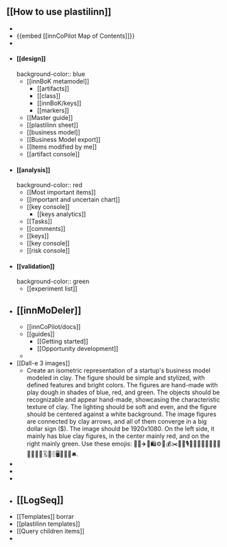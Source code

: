 ## [[How to use plastilinn]]
-
- {{embed [[innCoPilot Map of Contents]]}}
-
- #### [[design]]
  background-color:: blue
	- [[innBoK metamodel]]
		- [[artifacts]]
		- [[class]]
		- [[innBoK/keys]]
		- [[markers]]
	- [[Master guide]]
	- [[plastilinn sheet]]
	- [[business model]]
	- [[Business Model export]]
	- [[Items modified by me]]
	- [[artifact console]]
- #### [[analysis]]
  background-color:: red
	- [[Most important items]]
	- [[important and uncertain chart]]
	- [[key console]]
		- [[keys analytics]]
	- [[Tasks]]
	- [[comments]]
	- [[keys]]
	- [[key console]]
	- [[risk console]]
- #### [[validation]]
  background-color:: green
	- [[experiment list]]
- ## [[innMoDeler]]
	- [[innCoPilot/docs]]
	- [[guides]]
		- [[Getting started]]
		- [[Opportunity development]]
	-
- [[Dall-e 3 images]]
	- Create an isometric representation of a startup's business model modeled in clay. The figure should be simple and stylized, with defined features and bright colors. The figures are hand-made with play dough in shades of blue, red, and green. The objects should be recognizable and appear hand-made, showcasing the characteristic texture of clay. The lighting should be soft and even, and the figure should be centered against a white background. The image figures are connected by clay arrows, and all of them converge in a big dollar sign ($). The image should be 1920x1080. On the left side, it mainly has blue clay figures, in the center mainly red, and on the right mainly green. Use these emojis: 🔑🏢✈️💊🛍️⚙️📐💰✂️🙋💎🎙️💸😐📣🎯👤🛒🚨🧪💭💡🪪🔧🗓️🎩🗄️🖥️📓📘🤖🛎️.
-
-
-
- ## [[LogSeq]]
- [[Templates]] borrar
- [[plastilinn templates]]
- [[Query children items]]
-